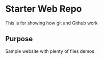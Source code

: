 # Starter Web Repo

This is for showing how git and Github work

## Purpose

Sample website with plenty of files demos
